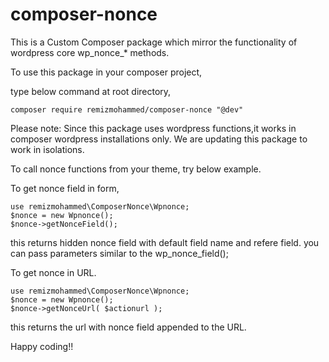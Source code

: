 # composer-nonce
This is a Custom Composer package which mirror the functionality of wordpress core wp_nonce_* methods.

To use this package in your composer project,

type below command at root directory,

```
composer require remizmohammed/composer-nonce "@dev"
```
Please note: Since this package uses wordpress functions,it works in composer wordpress installations only. We are updating this package to work in isolations.

To call nonce functions from your theme, try below example.

To get nonce field in form,
```
use remizmohammed\ComposerNonce\Wpnonce;
$nonce = new Wpnonce();
$nonce->getNonceField();
```
this returns hidden nonce field with default field name and refere field.
you can pass parameters similar to the wp_nonce_field();

To get nonce in URL.
```
use remizmohammed\ComposerNonce\Wpnonce;
$nonce = new Wpnonce();
$nonce->getNonceUrl( $actionurl );
```
this returns the url with nonce field appended to the URL.

Happy coding!!